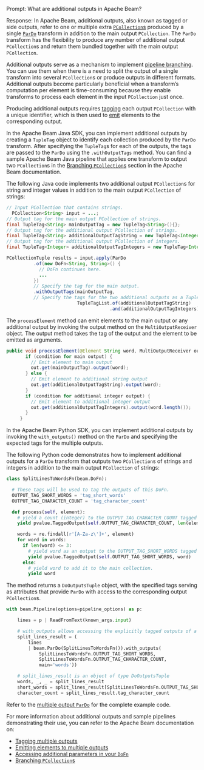 Prompt:
What are additional outputs in Apache Beam?

Response:
In Apache Beam, additional outputs, also known as tagged or side outputs, refer to one or multiple extra [`PCollection`s](https://beam.apache.org/documentation/basics/#pcollection) produced by a single [`ParDo`](https://beam.apache.org/documentation/programming-guide/#pardo) transform in addition to the main output `PCollection`. The `ParDo` transform has the flexibility to produce any number of additional output `PCollection`s and return them bundled together with the main output `PCollection`.

Additional outputs serve as a mechanism to implement [pipeline branching](https://beam.apache.org/documentation/pipelines/design-your-pipeline/#branching-pcollections). You can use them when there is a need to split the output of a single transform into several `PCollection`s or produce outputs in different formats. Additional outputs become particularly beneficial when a transform’s computation per element is time-consuming because they enable transforms to process each element in the input `PCollection` just once.

Producing additional outputs requires [tagging](https://beam.apache.org/documentation/programming-guide/#output-tags) each output `PCollection` with a unique identifier, which is then used to [emit](https://beam.apache.org/documentation/programming-guide/#multiple-outputs-dofn) elements to the corresponding output.

In the Apache Beam Java SDK, you can implement additional outputs by creating a `TupleTag` object to identify each collection produced by the `ParDo` transform. After specifying the `TupleTag`s for each of the outputs, the tags are passed to the `ParDo` using the `.withOutputTags` method. You can find a sample Apache Beam Java pipeline that applies one transform to output two `PCollection`s in the [Branching `PCollection`s](https://beam.apache.org/documentation/pipelines/design-your-pipeline/#a-single-transform-that-produces-multiple-outputs) section in the Apache Beam documentation.

The following Java code implements two additional output `PCollection`s for string and integer values in addition to the main output `PCollection` of strings:

```java
// Input PCollection that contains strings.
  PCollection<String> input = ...;
// Output tag for the main output PCollection of strings.
final TupleTag<String> mainOutputTag = new TupleTag<String>(){};
// Output tag for the additional output PCollection of strings.
final TupleTag<String> additionalOutputTagString = new TupleTag<Integer>(){};
// Output tag for the additional output PCollection of integers.
final TupleTag<Integer> additionalOutputTagIntegers = new TupleTag<Integer>(){};

PCollectionTuple results = input.apply(ParDo
          .of(new DoFn<String, String>() {
            // DoFn continues here.
            ...
          })
          // Specify the tag for the main output.
          .withOutputTags(mainOutputTag,
          // Specify the tags for the two additional outputs as a TupleTagList.
                          TupleTagList.of(additionalOutputTagString)
                                      .and(additionalOutputTagIntegers)));

```

The `processElement` method can emit elements to the main output or any additional output by invoking the output method on the `MultiOutputReceiver` object. The output method takes the tag of the output and the element to be emitted as arguments.

```java
public void processElement(@Element String word, MultiOutputReceiver out) {
       if (condition for main output) {
         // Emit element to main output
         out.get(mainOutputTag).output(word);
       } else {
         // Emit element to additional string output
         out.get(additionalOutputTagString).output(word);
       }
       if (condition for additional integer output) {
         // Emit element to additional integer output
         out.get(additionalOutputTagIntegers).output(word.length());
       }
     }
```

In the Apache Beam Python SDK, you can implement additional outputs by invoking the `with_outputs()` method on the `ParDo` and specifying the expected tags for the multiple outputs.

The following Python code demonstrates how to implement additional outputs for a `ParDo` transform that outputs two `PCollection`s of strings and integers in addition to the main output `PCollection` of strings:

```python
class SplitLinesToWordsFn(beam.DoFn):

  # These tags will be used to tag the outputs of this DoFn.
  OUTPUT_TAG_SHORT_WORDS = 'tag_short_words'
  OUTPUT_TAG_CHARACTER_COUNT = 'tag_character_count'

  def process(self, element):
    # yield a count (integer) to the OUTPUT_TAG_CHARACTER_COUNT tagged collection.
    yield pvalue.TaggedOutput(self.OUTPUT_TAG_CHARACTER_COUNT, len(element))

    words = re.findall(r'[A-Za-z\']+', element)
    for word in words:
      if len(word) <= 3:
        # yield word as an output to the OUTPUT_TAG_SHORT_WORDS tagged collection.
        yield pvalue.TaggedOutput(self.OUTPUT_TAG_SHORT_WORDS, word)
      else:
        # yield word to add it to the main collection.
        yield word
```

The method returns a `DoOutputsTuple` object, with the specified tags serving as attributes that provide `ParDo` with access to the corresponding output `PCollection`s.

```python
with beam.Pipeline(options=pipeline_options) as p:

    lines = p | ReadFromText(known_args.input)

    # with_outputs allows accessing the explicitly tagged outputs of a DoFn.
    split_lines_result = (
        lines
        | beam.ParDo(SplitLinesToWordsFn()).with_outputs(
            SplitLinesToWordsFn.OUTPUT_TAG_SHORT_WORDS,
            SplitLinesToWordsFn.OUTPUT_TAG_CHARACTER_COUNT,
            main='words'))

    # split_lines_result is an object of type DoOutputsTuple
    words, _, _ = split_lines_result
    short_words = split_lines_result[SplitLinesToWordsFn.OUTPUT_TAG_SHORT_WORDS]
    character_count = split_lines_result.tag_character_count
```

Refer to the [multiple output `ParDo`](https://github.com/apache/beam/blob/master/sdks/python/apache_beam/examples/cookbook/multiple_output_pardo.py) for the complete example code.

For more information about additional outputs and sample pipelines demonstrating their use, you can refer to the Apache Beam documentation on:
* [Tagging multiple outputs](https://beam.apache.org/documentation/programming-guide/#output-tags)
* [Emitting elements to multiple outputs](https://beam.apache.org/documentation/programming-guide/#multiple-outputs-dofn)
* [Accessing additional parameters in your `DoFn`](https://beam.apache.org/documentation/programming-guide/#other-dofn-parameters)
* [Branching `PCollection`s](https://beam.apache.org/documentation/pipelines/design-your-pipeline/#branching-pcollections)
